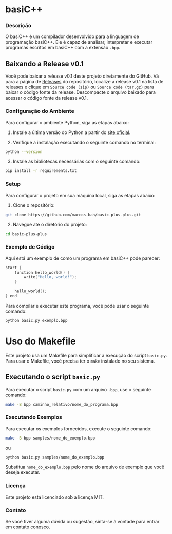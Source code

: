 # basiC++

### Descrição

O basiC++ é um compilador desenvolvido para a linguagem de programação basiC++. Ele é capaz de analisar, interpretar e executar programas escritos em basiC++ com a extensão `.bpp`.

## Baixando a Release v0.1

Você pode baixar a release v0.1 deste projeto diretamente do GitHub. Vá para a página de [Releases](https://github.com/marcos-bah/basic-plus-plus/releases/tag/v0.1) do repositório, localize a release v0.1 na lista de releases e clique em `Source code (zip)` ou `Source code (tar.gz)` para baixar o código fonte da release. Descompacte o arquivo baixado para acessar o código fonte da release v0.1.

### Configuração do Ambiente

Para configurar o ambiente Python, siga as etapas abaixo:

1. Instale a última versão do Python a partir do [site oficial](https://www.python.org/downloads/).

2. Verifique a instalação executando o seguinte comando no terminal:

```bash
python --version
```

3. Instale as bibliotecas necessárias com o seguinte comando:

```bash
pip install -r requirements.txt
```

### Setup

Para configurar o projeto em sua máquina local, siga as etapas abaixo:

1. Clone o repositório:

```bash
git clone https://github.com/marcos-bah/basic-plus-plus.git
```

2. Navegue até o diretório do projeto:

```bash
cd basic-plus-plus
```

### Exemplo de Código

Aqui está um exemplo de como um programa em basiC++ pode parecer:

```cpp
start {
    function hello_world() {
        write("Hello, world!");
    }

    hello_world();
} end
```

Para compilar e executar este programa, você pode usar o seguinte comando:

```bash
python basic.py exemplo.bpp
```

# Uso do Makefile

Este projeto usa um Makefile para simplificar a execução do script `basic.py`. Para usar o Makefile, você precisa ter o `make` instalado no seu sistema.

## Executando o script `basic.py`

Para executar o script `basic.py` com um arquivo `.bpp`, use o seguinte comando:

```bash
make -B bpp caminho_relativo/nome_do_programa.bpp
```

### Executando Exemplos

Para executar os exemplos fornecidos, execute o seguinte comando:

```bash
make -B bpp samples/nome_do_exemplo.bpp
```
ou

```bash
python basic.py samples/nome_do_exemplo.bpp
```

Substitua `nome_do_exemplo.bpp` pelo nome do arquivo de exemplo que você deseja executar.

### Licença

Este projeto está licenciado sob a licença MIT.

### Contato

Se você tiver alguma dúvida ou sugestão, sinta-se à vontade para entrar em contato conosco.